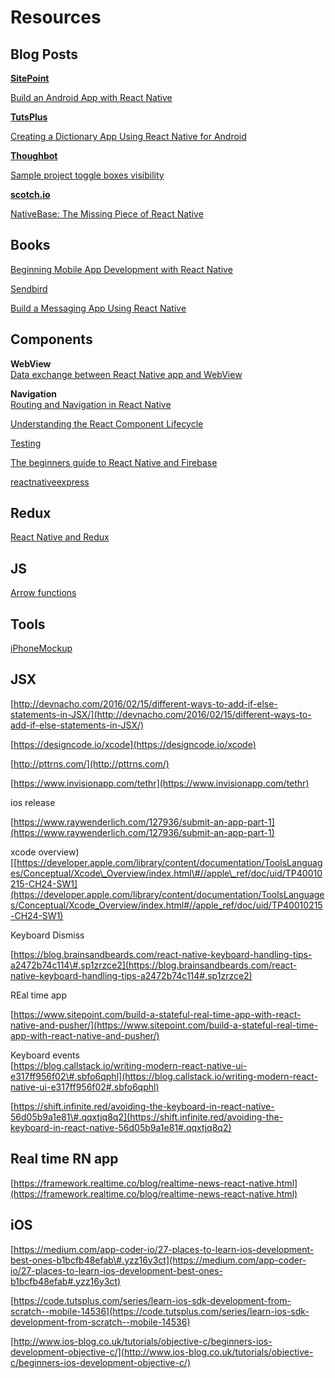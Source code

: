 # Resources

## **Blog Posts**

[**SitePoint**](https://www.sitepoint.com/)

[Build an Android App with React Native](https://www.sitepoint.com/build-android-app-react-native/)

[**TutsPlus**](http://code.tutsplus.com/)

[Creating a Dictionary App Using React Native for Android](http://code.tutsplus.com/tutorials/creating-a-dictionary-app-using-react-native-for-android--cms-24969)

[**Thoughbot**](https://thoughtbot.com)

[Sample project toggle boxes visibility](https://thoughtbot.com/upcase/videos/react-native)

[**scotch.io**](https://scotch.io/)

[NativeBase: The Missing Piece of React Native​](https://scotch.io/tutorials/nativebase-the-missing-piece-of-react-native%E2%80%8B)

## **Books**

[Beginning Mobile App Development with React Native](http://beginning-mobile-app-development-with-react-native.com/)

[Sendbird](http://blog.sendbird.com/)

[Build a Messaging App Using React Native](http://blog.sendbird.com/tutorial-build-a-messaging-app-using-react-native/)

## **Components**

**WebView**  
[Data exchange between React Native app and WebView](http://blog.bigbinary.com/2016/05/25/send-receive-data-between-react-native-and-webview.html)

**Navigation**  
[Routing and Navigation in React Native](https://blog.getexponent.com/routing-and-navigation-in-react-native-6b27bee39603#.be0nt1f19)

[Understanding the React Component Lifecycle](http://busypeoples.github.io/post/react-component-lifecycle/)

[Testing](http://jaketrent.com/post/test-react-componentwillreceiveprops/)

[The beginners guide to React Native and Firebase](https://firebase.googleblog.com/2016/01/the-beginners-guide-to-react-native-and_84.html)

[reactnativeexpress](http://www.reactnativeexpress.com/)

## **Redux**

[React Native and Redux](https://marconijr.com/post/react-native-and-redux/)

## **JS**

[Arrow functions](http://exploringjs.com/es6/ch_arrow-functions.html)

## **Tools**

[iPhoneMockup](http://iphonemockup.lkmc.ch/)

## **JSX**

[http://devnacho.com/2016/02/15/different-ways-to-add-if-else-statements-in-JSX/](http://devnacho.com/2016/02/15/different-ways-to-add-if-else-statements-in-JSX/)

[https://designcode.io/xcode](https://designcode.io/xcode)

[http://pttrns.com/](http://pttrns.com/)

[https://www.invisionapp.com/tethr](https://www.invisionapp.com/tethr)

ios release

[https://www.raywenderlich.com/127936/submit-an-app-part-1](https://www.raywenderlich.com/127936/submit-an-app-part-1)

xcode overview\) \[[https://developer.apple.com/library/content/documentation/ToolsLanguages/Conceptual/Xcode\_Overview/index.html\#//apple\_ref/doc/uid/TP40010215-CH24-SW1](https://developer.apple.com/library/content/documentation/ToolsLanguages/Conceptual/Xcode_Overview/index.html#//apple_ref/doc/uid/TP40010215-CH24-SW1)

Keyboard Dismiss

[https://blog.brainsandbeards.com/react-native-keyboard-handling-tips-a2472b74c114\#.sp1zrzce2](https://blog.brainsandbeards.com/react-native-keyboard-handling-tips-a2472b74c114#.sp1zrzce2)

REal time app

[https://www.sitepoint.com/build-a-stateful-real-time-app-with-react-native-and-pusher/](https://www.sitepoint.com/build-a-stateful-real-time-app-with-react-native-and-pusher/)

Keyboard events  
[https://blog.callstack.io/writing-modern-react-native-ui-e317ff956f02\#.sbfo6qphl](https://blog.callstack.io/writing-modern-react-native-ui-e317ff956f02#.sbfo6qphl)

[https://shift.infinite.red/avoiding-the-keyboard-in-react-native-56d05b9a1e81\#.qqxtjq8q2](https://shift.infinite.red/avoiding-the-keyboard-in-react-native-56d05b9a1e81#.qqxtjq8q2)

## **Real time RN app**

[https://framework.realtime.co/blog/realtime-news-react-native.html](https://framework.realtime.co/blog/realtime-news-react-native.html)

## iOS

[https://medium.com/app-coder-io/27-places-to-learn-ios-development-best-ones-b1bcfb48efab\#.yzz16y3ct](https://medium.com/app-coder-io/27-places-to-learn-ios-development-best-ones-b1bcfb48efab#.yzz16y3ct)

[https://code.tutsplus.com/series/learn-ios-sdk-development-from-scratch--mobile-14536](https://code.tutsplus.com/series/learn-ios-sdk-development-from-scratch--mobile-14536)

[http://www.ios-blog.co.uk/tutorials/objective-c/beginners-ios-development-objective-c/](http://www.ios-blog.co.uk/tutorials/objective-c/beginners-ios-development-objective-c/)

